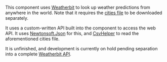 ﻿This component uses [Weatherbit](https://www.weatherbit.io/) to look up weather predictions from anywhere in the world.
Note that it requires the [cities file](https://www.weatherbit.io/api/meta) to be downloaded separately.

It uses a custom-written API built into the component to access the web API. It uses [Newtonsoft.Json](https://www.newtonsoft.com/json) for this, and [CsvHelper](https://joshclose.github.io/CsvHelper/) to read the aforementioned cities file.

It is unfinished, and development is currently on hold pending separation into a complete [Weatherbit API](https://github.com/Foxite/Weatherbit.NET/).